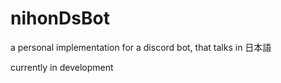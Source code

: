 # nihonDsBot
a personal implementation for a discord bot, that talks in 日本語


currently in development
